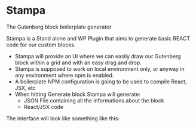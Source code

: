 # Stampa

The Gutenberg block boilerplate generator

Stampa is a Stand alone and WP Plugin that aims to generate basic REACT code for our custom blocks.

- Stampa will provide an UI where we can easily draw our Gutenberg block within a grid and with an easy drag and drop.
- Stampa is supposed to work on local environment only, or anyway in any environment where npm is enabled.
- A boilerplate NPM configuration is going to be used to compile React, JSX, etc
- When hitting Generate block Stampa will generate:
  - JSON File containing all the informations about the block
  - React/JSX code

The interface will look like something like this:
